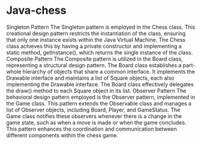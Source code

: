 # Java-chess
Singleton Pattern
The Singleton pattern is employed in the Chess class. This creational design pattern restricts the instantiation of the class, ensuring that only one instance exists within the Java Virtual Machine. The Chess class achieves this by having a private constructor and implementing a static method, getInstance(), which returns the single instance of the class.
Composite Pattern
The Composite pattern is utilized in the Board class, representing a structural design pattern. The Board class establishes a part-whole hierarchy of objects that share a common interface. It implements the Drawable interface and maintains a list of Square objects, each also implementing the Drawable interface. The Board class effectively delegates the draw() method to each Square object in its list.
Observer Pattern
The behavioral design pattern employed is the Observer pattern, implemented in the Game class. This pattern extends the Observable class and manages a list of Observer objects, including Board, Player, and GameStatus. The Game class notifies these observers whenever there is a change in the game state, such as when a move is made or when the game concludes. This pattern enhances the coordination and communication between different components within the chess game.
